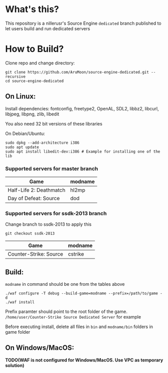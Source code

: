 # What's this?
This repository is a nillerusr's Source Engine `dedicated` branch published to let users build and run dedicated servers

# How to Build?
Clone repo and change directory:
```
git clone https://github.com/AruMoon/source-engine-dedicated.git --recursive
cd source-engine-dedicated
```
## On Linux:

Install dependencies:
fontconfig, freetype2, OpenAL, SDL2, libbz2, libcurl, libjpeg, libpng, zlib, libedit

You also need 32 bit versions of these libraries

On Debian/Ubuntu:
```
sudo dpkg --add-architecture i386
sudo apt update
sudo apt install libedit-dev:i386 # Example for installing one of the lib
```

### Supported servers for master branch
| Game | modname |
| --- | --- |
| Half-Life 2: Deathmatch | hl2mp |
| Day of Defeat: Source | dod |
### Supported servers for ssdk-2013 branch
Change branch to ssdk-2013 to apply this
```
git checkout ssdk-2013
```
| Game | modname |
| --- | --- |
| Counter-Strike: Source | cstrike |

## Build:
`modname` in command should be one from the tables above
```
./waf configure -T debug --build-game=modname --prefix=/path/to/game -d
./waf install
```

Prefix paramter should point to the root folder of the game. `/home/user/Counter-Strike Source Dedicated Server` for example

Before executing install, delete all files in `bin` and `modname/bin` folders in game folder


## On Windows/MacOS:
**TODO(WAF is not configured for Windows/MacOS. Use VPC as temporary solution)**
